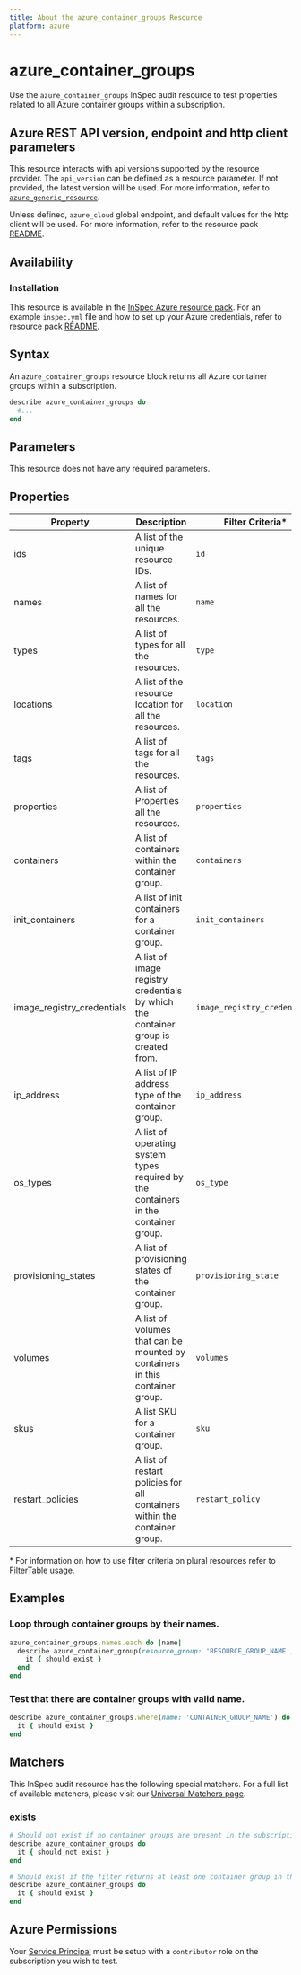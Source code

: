 ```yaml
---
title: About the azure_container_groups Resource
platform: azure
---
```


# azure_container_groups

Use the `azure_container_groups` InSpec audit resource to test properties related to all Azure container groups within a subscription.

## Azure REST API version, endpoint and http client parameters

This resource interacts with api versions supported by the resource provider.
The `api_version` can be defined as a resource parameter.
If not provided, the latest version will be used.
For more information, refer to [`azure_generic_resource`](azure_generic_resource.md).

Unless defined, `azure_cloud` global endpoint, and default values for the http client will be used.
For more information, refer to the resource pack [README](../../README.md).

## Availability

### Installation

This resource is available in the [InSpec Azure resource pack](https://github.com/inspec/inspec-azure).
For an example `inspec.yml` file and how to set up your Azure credentials, refer to resource pack [README](../../README.md#Service-Principal).

## Syntax

An `azure_container_groups` resource block returns all Azure container groups within a subscription.

```ruby
describe azure_container_groups do
  #...
end
```

## Parameters

This resource does not have any required parameters.

## Properties

|Property            | Description                                                                      | Filter Criteria<superscript>*</superscript> |
|--------------------|----------------------------------------------------------------------------------|------------------|
| ids                | A list of the unique resource IDs.                                               | `id`             |
| names              | A list of names for all the resources.                                           | `name`           |
| types              | A list of types for all the resources.                                           | `type`           |
| locations          | A list of the resource location for all the resources.                           | `location`       |
| tags               | A list of tags for all the resources.                                            | `tags`           |
| properties         | A list of Properties all the resources.                                          | `properties`     |
| containers         | A list of containers within the container group.                                 | `containers`     |
| init_containers    | A list of init containers for a container group.                                 | `init_containers`|
| image_registry_credentials| A list of image registry credentials by which the container group is created from.| `image_registry_credentials` |
| ip_address         | A list of IP address type of the container group.                                | `ip_address`     |
| os_types           | A list of operating system types required by the containers in the container group.| `os_type`      |
| provisioning_states| A list of provisioning states of the container group.                            | `provisioning_state`|
| volumes            | A list of volumes that can be mounted by containers in this container group.     | `volumes`        |
| skus               | A list SKU for a container group.                                                | `sku`            |
| restart_policies   | A list of restart policies for all containers within the container group.        | `restart_policy` |

<superscript>*</superscript> For information on how to use filter criteria on plural resources refer to [FilterTable usage](https://github.com/inspec/inspec/blob/master/dev-docs/filtertable-usage.md).

## Examples

### Loop through container groups by their names.

```ruby
azure_container_groups.names.each do |name|
  describe azure_container_group(resource_group: 'RESOURCE_GROUP_NAME', name: 'CONTAINER_GROUP_NAME') do
    it { should exist }
  end
end
```
### Test that there are container groups with valid name.

```ruby
describe azure_container_groups.where(name: 'CONTAINER_GROUP_NAME') do
  it { should exist }
end
```

## Matchers

This InSpec audit resource has the following special matchers. For a full list of available matchers, please visit our [Universal Matchers page](https://www.inspec.io/docs/reference/matchers/).

### exists

```ruby
# Should not exist if no container groups are present in the subscription
describe azure_container_groups do
  it { should_not exist }
end

# Should exist if the filter returns at least one container group in the subscription
describe azure_container_groups do
  it { should exist }
end
```
## Azure Permissions

Your [Service Principal](https://docs.microsoft.com/en-us/azure/azure-resource-manager/resource-group-create-service-principal-portal) must be setup with a `contributor` role on the subscription you wish to test.
